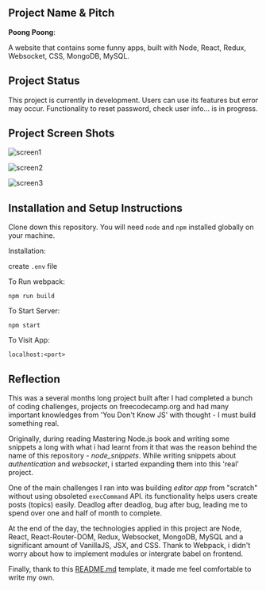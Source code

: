 ## Project Name & Pitch

**Poong Poong**:

A website that contains some funny apps, built with Node, React, Redux, Websocket, CSS, MongoDB, MySQL.

## Project Status
This project is currently in development. Users can use its features but error may occur. Functionality to reset password, check user info... is in progress.

## Project Screen Shots

![screen1](https://cdn.glitch.com/98ae46d2-1b7d-4b66-95fc-6de6240cc473%2Fscreen1.png?v=1604311270391)

![screen2](https://cdn.glitch.com/98ae46d2-1b7d-4b66-95fc-6de6240cc473%2Fscreen3.png?v=1604311297735)

![screen3](https://cdn.glitch.com/98ae46d2-1b7d-4b66-95fc-6de6240cc473%2Fscreen2.png?v=1604311283589)

## Installation and Setup Instructions

Clone down this repository. You will need `node` and `npm` installed globally on your machine.  

Installation:

create `.env` file

To Run webpack:  

`npm run build`  

To Start Server:

`npm start`

To Visit App:

`localhost:<port>`  

## Reflection

This was a several months long project built after I had completed a bunch of coding challenges, projects on freecodecamp.org and had many important knowledges from 'You Don't Know JS' with thought - I must build something real.
 
Originally, during reading Mastering Node.js book and writing some snippets a long with what i had learnt from it that was the reason behind the name of this repository - *node_snippets*. While writing snippets about *authentication* and *websocket*, i started expanding them into this 'real' project.

One of the main challenges I ran into was building *editor app* from "scratch" without using obsoleted `execCommand` API. its functionality helps users create posts (topics) easily. Deadlog after deadlog, bug after bug, leading me to spend over one and half of month to complete.

At the end of the day, the technologies applied in this project are Node, React, React-Router-DOM, Redux, Websocket, MongoDB, MySQL and a significant amount of VanillaJS, JSX, and CSS. Thank to Webpack, i didn't worry about how to implement modules or intergrate babel on frontend.

Finally, thank to this [README.md](https://gist.github.com/martensonbj/6bf2ec2ed55f5be723415ea73c4557c4) template, it made me feel comfortable to write my own.
